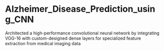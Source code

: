 # Alzheimer_Disease_Prediction_using_CNN
Architected a high-performance convolutional neural network by integrating VGG-16 with custom-designed dense layers for specialized feature extraction from medical imaging data
